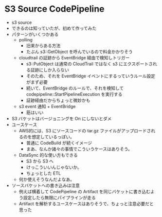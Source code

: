 # S3 Source CodePipeline

- s3 source
- できるのは知っていたが、初めて作ってみた
- パターンがいくつかある
  - polling
    - 旧来からある方法
    - たぶん s3::GetObject を呼んでいるので料金かかりそう
  - cloudtrail の証跡から EventBridge 経由で検知しトリガー
    - s3::PutObject は通常の CloudTrail ではなく s3 にエクスポートされる証跡にしか入らない
    - そのため、それを EventBridge イベントにするっていうルール設定がまず必要
    - 続いて、EventBridge のルールで、それを検知して codepipeline::StartPipelineExecution を実行する
    - 証跡経由だからちょっと微妙かも
  - s3 event 通知 + EventBridge
    - 筋はいい
- S3 バケットはバージョニングを On にしないとダメ
- ユースケース
  - AWS的には、S3 にソースコードの tar.gz ファイルがアップロードされるのを想定しているっぽい。
    - 普通に CodeBuild が続くイメージ
    - まあ、なんか諸々の事情でこういうケースはありそう。
  - DataSync 的な使い方もできる
    - S3 から S3 へ
    - けっこういいんじゃないか。
    - ちょっとした ETL
  - 何か使えそうなんだよなあ。
- ソースバケットへの書き込みは注意
  - 例えば横着して CodePipeline の Artifact を同じバケットに書き込むよう設定したら無限にパイプラインが走る
  - Artifact を解析するユースケースはありそうで、ちょっと注意必要だと思った
